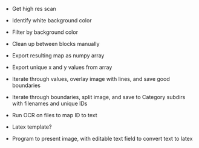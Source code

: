 - Get high res scan
- Identify white background color
- Filter by background color
- Clean up between blocks manually
- Export resulting map as numpy array
- Export unique x and y values from array
- Iterate through values, overlay image with lines, and save good boundaries
- Iterate through boundaries, split image, and save to Category subdirs with filenames and unique IDs
- Run OCR on files to map ID to text

- Latex template?
- Program to present image, with editable text field to convert text to latex
